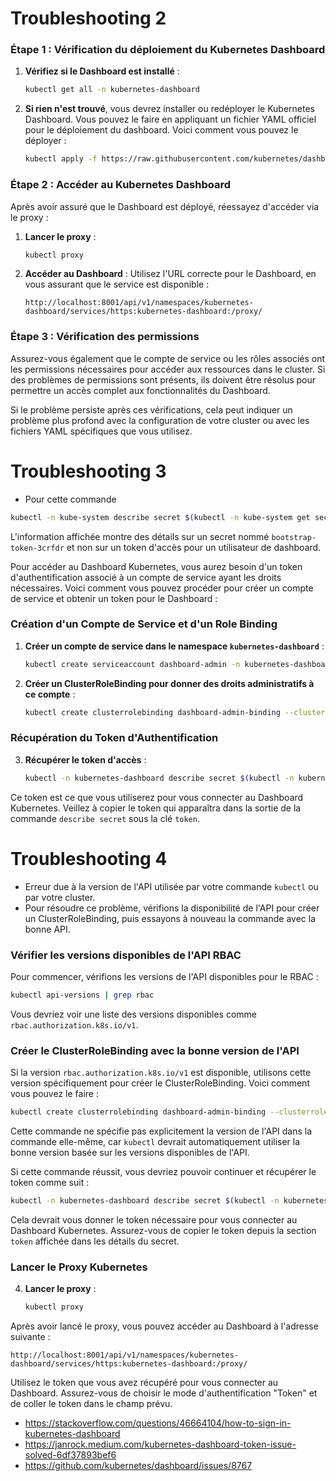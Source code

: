 # Troubleshooting 2

### Étape 1 : Vérification du déploiement du Kubernetes Dashboard

1. **Vérifiez si le Dashboard est installé** :
   ```bash
   kubectl get all -n kubernetes-dashboard
   ```

2. **Si rien n'est trouvé**, vous devrez installer ou redéployer le Kubernetes Dashboard. Vous pouvez le faire en appliquant un fichier YAML officiel pour le déploiement du dashboard. Voici comment vous pouvez le déployer :

   ```bash
   kubectl apply -f https://raw.githubusercontent.com/kubernetes/dashboard/v2.5.0/aio/deploy/recommended.yaml
   ```

### Étape 2 : Accéder au Kubernetes Dashboard

Après avoir assuré que le Dashboard est déployé, réessayez d'accéder via le proxy :

1. **Lancer le proxy** :
   ```bash
   kubectl proxy
   ```

2. **Accéder au Dashboard** :
   Utilisez l'URL correcte pour le Dashboard, en vous assurant que le service est disponible :

   ```
   http://localhost:8001/api/v1/namespaces/kubernetes-dashboard/services/https:kubernetes-dashboard:/proxy/
   ```

### Étape 3 : Vérification des permissions

Assurez-vous également que le compte de service ou les rôles associés ont les permissions nécessaires pour accéder aux ressources dans le cluster. Si des problèmes de permissions sont présents, ils doivent être résolus pour permettre un accès complet aux fonctionnalités du Dashboard.

Si le problème persiste après ces vérifications, cela peut indiquer un problème plus profond avec la configuration de votre cluster ou avec les fichiers YAML spécifiques que vous utilisez.

# Troubleshooting 3

- Pour cette commande
```bash
kubectl -n kube-system describe secret $(kubectl -n kube-system get secret | grep admin-user | awk '{print $1}')
```

L'information affichée montre des détails sur un secret nommé `bootstrap-token-3crfdr` et non sur un token d'accès pour un utilisateur de dashboard. 

Pour accéder au Dashboard Kubernetes, vous aurez besoin d'un token d'authentification associé à un compte de service ayant les droits nécessaires. Voici comment vous pouvez procéder pour créer un compte de service et obtenir un token pour le Dashboard :

### Création d'un Compte de Service et d'un Role Binding

1. **Créer un compte de service dans le namespace `kubernetes-dashboard`** :
   ```bash
   kubectl create serviceaccount dashboard-admin -n kubernetes-dashboard
   ```

2. **Créer un ClusterRoleBinding pour donner des droits administratifs à ce compte** :
   ```bash
   kubectl create clusterrolebinding dashboard-admin-binding --clusterrole=cluster-admin --serviceaccount=kubernetes-dashboard:dashboard-admin
   ```

### Récupération du Token d'Authentification

3. **Récupérer le token d'accès** :
   ```bash
   kubectl -n kubernetes-dashboard describe secret $(kubectl -n kubernetes-dashboard get secret | grep dashboard-admin | awk '{print $1}')
   ```

Ce token est ce que vous utiliserez pour vous connecter au Dashboard Kubernetes. Veillez à copier le token qui apparaîtra dans la sortie de la commande `describe secret` sous la clé `token`.

# Troubleshooting 4

- Erreur due à la version de l'API utilisée par votre commande `kubectl` ou par votre cluster.
- Pour résoudre ce problème, vérifions la disponibilité de l'API pour créer un ClusterRoleBinding, puis essayons à nouveau la commande avec la bonne API.

### Vérifier les versions disponibles de l'API RBAC
Pour commencer, vérifions les versions de l'API disponibles pour le RBAC :

```bash
kubectl api-versions | grep rbac
```

Vous devriez voir une liste des versions disponibles comme `rbac.authorization.k8s.io/v1`.

### Créer le ClusterRoleBinding avec la bonne version de l'API
Si la version `rbac.authorization.k8s.io/v1` est disponible, utilisons cette version spécifiquement pour créer le ClusterRoleBinding. Voici comment vous pouvez le faire :

```bash
kubectl create clusterrolebinding dashboard-admin-binding --clusterrole=cluster-admin --serviceaccount=kubernetes-dashboard:dashboard-admin
```

Cette commande ne spécifie pas explicitement la version de l'API dans la commande elle-même, car `kubectl` devrait automatiquement utiliser la bonne version basée sur les versions disponibles de l'API.

Si cette commande réussit, vous devriez pouvoir continuer et récupérer le token comme suit :

```bash
kubectl -n kubernetes-dashboard describe secret $(kubectl -n kubernetes-dashboard get serviceaccount dashboard-admin -o=jsonpath='{.secrets[0].name}')
```

Cela devrait vous donner le token nécessaire pour vous connecter au Dashboard Kubernetes. Assurez-vous de copier le token depuis la section `token` affichée dans les détails du secret.

### Lancer le Proxy Kubernetes

4. **Lancer le proxy** :
   ```bash
   kubectl proxy
   ```

Après avoir lancé le proxy, vous pouvez accéder au Dashboard à l'adresse suivante :
```
http://localhost:8001/api/v1/namespaces/kubernetes-dashboard/services/https:kubernetes-dashboard:/proxy/
```

Utilisez le token que vous avez récupéré pour vous connecter au Dashboard. Assurez-vous de choisir le mode d'authentification "Token" et de coller le token dans le champ prévu.

- https://stackoverflow.com/questions/46664104/how-to-sign-in-kubernetes-dashboard
- https://janrock.medium.com/kubernetes-dashboard-token-issue-solved-6df37893bef6
- https://github.com/kubernetes/dashboard/issues/8767
